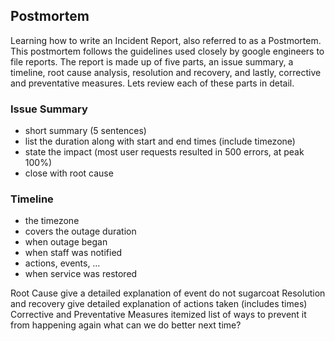<h2>Postmortem</h2>
Learning how to write an Incident Report, also referred to as a Postmortem. This postmortem follows the guidelines used closely by google engineers to file reports. The report is made up of five parts, an issue summary, a timeline, root cause analysis, resolution and recovery, and lastly, corrective and preventative measures. Lets review each of these parts in detail.

<h3>Issue Summary</h3>
<ul><li>short summary (5 sentences)</li>
<li>list the duration along with start and end times (include timezone)</li>
<li>state the impact (most user requests resulted in 500 errors, at peak 100%)
<li>close with root cause</li></ul>
<h3>Timeline</h3>
<ul><li> the timezone</li>
<li>covers the outage duration</li>
<li>when outage began</li>
<li>when staff was notified</li>
<li>actions, events, …</li>
<li>when service was restored</li></ul>
Root Cause
give a detailed explanation of event
do not sugarcoat
Resolution and recovery
give detailed explanation of actions taken (includes times)
Corrective and Preventative Measures
itemized list of ways to prevent it from happening again
what can we do better next time?
